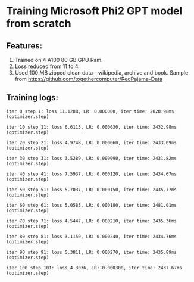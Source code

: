 
# Training Microsoft Phi2 GPT model from scratch

## Features:
1. Trained on 4 A100 80 GB GPU Ram.
2. Loss reduced from 11 to 4.
3. Used 100 MB zipped clean data - wikipedia, archive and book. Sample from https://github.com/togethercomputer/RedPajama-Data
   


## Training logs:
```
iter 0 step 1: loss 11.1288, LR: 0.000000, iter time: 2820.98ms (optimizer.step) 

iter 10 step 11: loss 6.6115, LR: 0.000030, iter time: 2432.98ms (optimizer.step) 

iter 20 step 21: loss 4.9748, LR: 0.000060, iter time: 2433.09ms (optimizer.step) 

iter 30 step 31: loss 3.5289, LR: 0.000090, iter time: 2431.82ms (optimizer.step) 

iter 40 step 41: loss 7.5937, LR: 0.000120, iter time: 2434.67ms (optimizer.step) 

iter 50 step 51: loss 5.7037, LR: 0.000150, iter time: 2435.77ms (optimizer.step) 

iter 60 step 61: loss 5.0583, LR: 0.000180, iter time: 2481.01ms (optimizer.step) 

iter 70 step 71: loss 4.5447, LR: 0.000210, iter time: 2435.36ms (optimizer.step) 

iter 80 step 81: loss 3.1150, LR: 0.000240, iter time: 2434.76ms (optimizer.step) 

iter 90 step 91: loss 5.3811, LR: 0.000270, iter time: 2435.89ms (optimizer.step) 

iter 100 step 101: loss 4.3036, LR: 0.000300, iter time: 2437.67ms (optimizer.step) 
```


   
